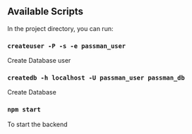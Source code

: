 ## Available Scripts

In the project directory, you can run:

### `createuser -P -s -e passman_user`

Create Database user

### `createdb -h localhost -U passman_user passman_db`

Create Database

### `npm start`

To start the backend
